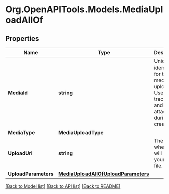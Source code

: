 # Org.OpenAPITools.Models.MediaUploadAllOf

## Properties

Name | Type | Description | Notes
------------ | ------------- | ------------- | -------------
**MediaId** | **string** | Unique identifier for this media upload. Used to track status and for attaching during Pin creation. | [optional] 
**MediaType** | **MediaUploadType** |  | [optional] 
**UploadUrl** | **string** | The URL where you will POST your media file. | [optional] 
**UploadParameters** | [**MediaUploadAllOfUploadParameters**](MediaUploadAllOfUploadParameters.md) |  | [optional] 

[[Back to Model list]](../README.md#documentation-for-models) [[Back to API list]](../README.md#documentation-for-api-endpoints) [[Back to README]](../README.md)

